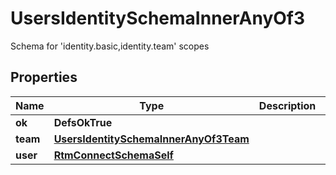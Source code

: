 

# UsersIdentitySchemaInnerAnyOf3

Schema for 'identity.basic,identity.team' scopes

## Properties

| Name | Type | Description | Notes |
|------------ | ------------- | ------------- | -------------|
|**ok** | **DefsOkTrue** |  |  |
|**team** | [**UsersIdentitySchemaInnerAnyOf3Team**](UsersIdentitySchemaInnerAnyOf3Team.md) |  |  |
|**user** | [**RtmConnectSchemaSelf**](RtmConnectSchemaSelf.md) |  |  |



